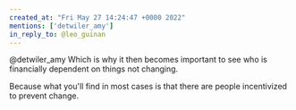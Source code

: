 ```yaml
---
created_at: "Fri May 27 14:24:47 +0000 2022"
mentions: ['detwiler_amy']
in_reply_to: @leo_guinan
---
```


@detwiler_amy Which is why it then becomes important to see who is financially dependent on things not changing.

Because what you'll find in most cases is that there are people incentivized to prevent change.